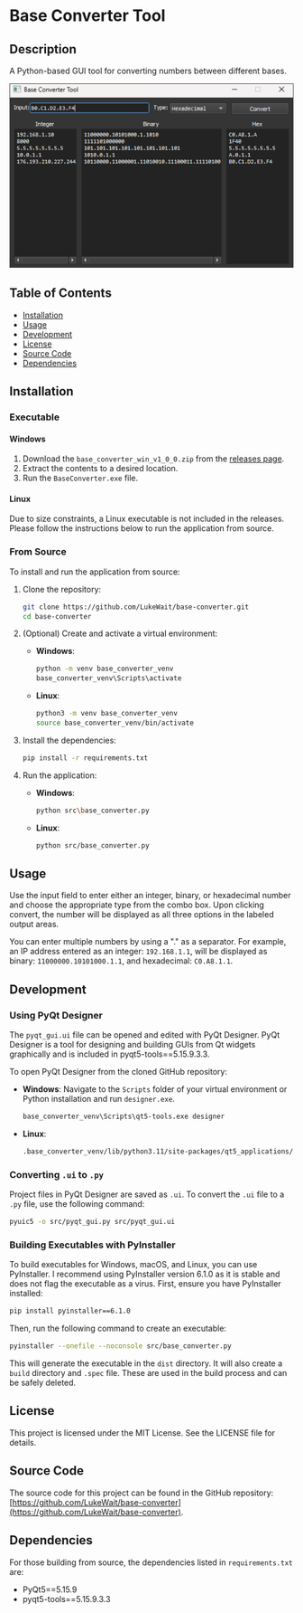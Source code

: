 # Base Converter Tool

## Description
A Python-based GUI tool for converting numbers between different bases.

<p align="center">
  <img src="https://github.com/LukeWait/base-converter/raw/main/assets/screenshots/base-converter-preview.png" alt="App Screenshot" width="550">
</p>

## Table of Contents
- [Installation](#installation)
- [Usage](#usage)
- [Development](#development)
- [License](#license)
- [Source Code](#source-code)
- [Dependencies](#dependencies)

## Installation

### Executable
#### Windows
1. Download the `base_converter_win_v1_0_0.zip` from the [releases page](https://github.com/LukeWait/base-converter/releases).
2. Extract the contents to a desired location.
3. Run the `BaseConverter.exe` file.

#### Linux
Due to size constraints, a Linux executable is not included in the releases. Please follow the instructions below to run the application from source.

### From Source
To install and run the application from source:

1. Clone the repository:
    ```sh
    git clone https://github.com/LukeWait/base-converter.git
    cd base-converter
    ```

2. (Optional) Create and activate a virtual environment:
    - **Windows**:
      ```sh
      python -m venv base_converter_venv
      base_converter_venv\Scripts\activate
      ```
    - **Linux**:
      ```sh
      python3 -m venv base_converter_venv
      source base_converter_venv/bin/activate
      ```

3. Install the dependencies:
    ```sh
    pip install -r requirements.txt
    ```

4. Run the application:
    - **Windows**:
      ```sh
      python src\base_converter.py
      ```
    - **Linux**:
      ```sh
      python src/base_converter.py
      ```

## Usage
Use the input field to enter either an integer, binary, or hexadecimal number and choose the appropriate type from the combo box. Upon clicking convert, the number will be displayed as all three options in the labeled output areas.

You can enter multiple numbers by using a "." as a separator. For example, an IP address entered as an integer: `192.168.1.1`, will be displayed as binary: `11000000.10101000.1.1`, and hexadecimal: `C0.A8.1.1`.

## Development
### Using PyQt Designer
The `pyqt_gui.ui` file can be opened and edited with PyQt Designer. PyQt Designer is a tool for designing and building GUIs from Qt widgets graphically and is included in pyqt5-tools==5.15.9.3.3.

To open PyQt Designer from the cloned GitHub repository:
- **Windows**:
  Navigate to the `Scripts` folder of your virtual environment or Python installation and run `designer.exe`.
  ```sh
  base_converter_venv\Scripts\qt5-tools.exe designer
  ```

- **Linux**:  
  ```sh
  .base_converter_venv/lib/python3.11/site-packages/qt5_applications/Qt/bin/designer
  ```

### Converting `.ui` to `.py`
Project files in PyQt Designer are saved as `.ui`. To convert the `.ui` file to a `.py` file, use the following command:
```sh
pyuic5 -o src/pyqt_gui.py src/pyqt_gui.ui
```

### Building Executables with PyInstaller
To build executables for Windows, macOS, and Linux, you can use PyInstaller. I recommend using PyInstaller version 6.1.0 as it is stable and does not flag the executable as a virus. First, ensure you have PyInstaller installed:
```sh
pip install pyinstaller==6.1.0
```
Then, run the following command to create an executable:
```sh
pyinstaller --onefile --noconsole src/base_converter.py
```
This will generate the executable in the `dist` directory. It will also create a `build` directory and `.spec` file. These are used in the build process and can be safely deleted.

## License
This project is licensed under the MIT License. See the LICENSE file for details.

## Source Code
The source code for this project can be found in the GitHub repository: [https://github.com/LukeWait/base-converter](https://github.com/LukeWait/base-converter).

## Dependencies
For those building from source, the dependencies listed in `requirements.txt` are:
- PyQt5==5.15.9
- pyqt5-tools==5.15.9.3.3
